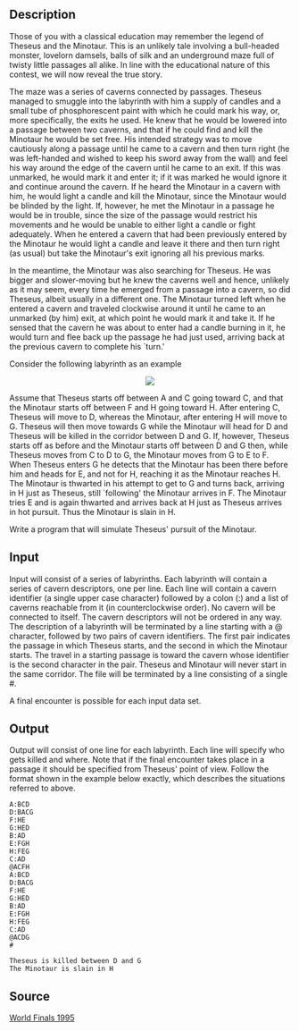 <h2>Description</h2><p>Those of you with a classical education may remember the legend of Theseus and the Minotaur. This is an unlikely tale involving a bull-headed monster, lovelorn damsels, balls of silk and an underground maze full of twisty little passages all alike. In line with the educational nature of this contest, we will now reveal the true story. 
</p>

The maze was a series of caverns connected by passages. Theseus managed to smuggle into the labyrinth with him a supply of candles and a small tube of phosphorescent paint with which he could mark his way, or, more specifically, the exits he used. He knew that he would be lowered into a passage between two caverns, and that if he could find and kill the Minotaur he would be set free. His intended strategy was to move cautiously along a passage until he came to a cavern and then turn right (he was left-handed and wished to keep his sword away from the wall) and feel his way around the edge of the cavern until he came to an exit. If this was unmarked, he would mark it and enter it; if it was marked he would ignore it and continue around the cavern. If he heard the Minotaur in a cavern with him, he would light a candle and kill the Minotaur, since the Minotaur would be blinded by the light. If, however, he met the Minotaur in a passage he would be in trouble, since the size of the passage would restrict his movements and he would be unable to either light a candle or fight adequately. When he entered a cavern that had been previously entered by the Minotaur he would light a candle and leave it there and then turn right (as usual) but take the Minotaur's exit ignoring all his previous marks. 


In the meantime, the Minotaur was also searching for Theseus. He was bigger and slower-moving but he knew the caverns well and hence, unlikely as it may seem, every time he emerged from a passage into a cavern, so did Theseus, albeit usually in a different one. The Minotaur turned left when he entered a cavern and traveled clockwise around it until he came to an unmarked (by him) exit, at which point he would mark it and take it. If he sensed that the cavern he was about to enter had a candle burning in it, he would turn and flee back up the passage he had just used, arriving back at the previous cavern to complete his `turn.' 

Consider the following labyrinth as an example 
<center><img src="images/1883_1.jpg"></center><p>
</p>Assume that Theseus starts off between A and C going toward C, and that the Minotaur starts off between F and H going toward H. After entering C, Theseus will move to D, whereas the Minotaur, after entering H will move to G. Theseus will then move towards G while the Minotaur will head for D and Theseus will be killed in the corridor between D and G. If, however, Theseus starts off as before and the Minotaur starts off between D and G then, while Theseus moves from C to D to G, the Minotaur moves from G to E to F. When Theseus enters G he detects that the Minotaur has been there before him and heads for E, and not for H, reaching it as the Minotaur reaches H. The Minotaur is thwarted in his attempt to get to G and turns back, arriving in H just as Theseus, still `following' the Minotaur arrives in F. The Minotaur tries E and is again thwarted and arrives back at H just as Theseus arrives in hot pursuit. Thus the Minotaur is slain in H. 

Write a program that will simulate Theseus' pursuit of the Minotaur. <h2>Input</h2><p>Input will consist of a series of labyrinths. Each labyrinth will contain a series of cavern descriptors, one per line. Each line will contain a cavern identifier (a single upper case character) followed by a colon (:) and a list of caverns reachable from it (in counterclockwise order). No cavern will be connected to itself. The cavern descriptors will not be ordered in any way. The description of a labyrinth will be terminated by a line starting with a @ character, followed by two pairs of cavern identifiers. The first pair indicates the passage in which Theseus starts, and the second in which the Minotaur starts. The travel in a starting passage is toward the cavern whose identifier is the second character in the pair. Theseus and Minotaur will never start in the same corridor. The file will be terminated by a line consisting of a single #. 
</p>

A final encounter is possible for each input data set. 
<h2>Output</h2><p>Output will consist of one line for each labyrinth. Each line will specify who gets killed and where. Note that if the final encounter takes place in a passage it should be specified from Theseus' point of view. Follow the format shown in the example below exactly, which describes the situations referred to above. </p><pre><code class="language-input1">A:BCD
D:BACG
F:HE
G:HED
B:AD
E:FGH
H:FEG
C:AD
@ACFH
A:BCD
D:BACG
F:HE
G:HED
B:AD
E:FGH
H:FEG
C:AD
@ACDG
#
</code></pre><pre><code class="language-output1">Theseus is killed between D and G
The Minotaur is slain in H
</code></pre><h2>Source</h2><a href="searchproblem?field=source&amp;key=World+Finals+1995">World Finals 1995</a>